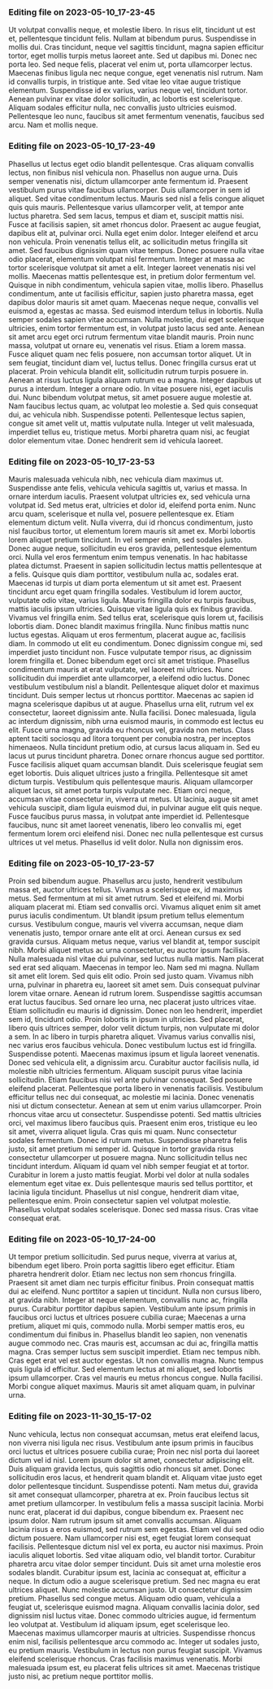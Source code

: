 

### Editing file on 2023-05-10_17-23-45

Ut volutpat convallis neque, et molestie libero. In risus elit, tincidunt ut est et, pellentesque tincidunt felis. Nullam at bibendum purus. Suspendisse in mollis dui. Cras tincidunt, neque vel sagittis tincidunt, magna sapien efficitur tortor, eget mollis turpis metus laoreet ante. Sed ut dapibus mi. Donec nec porta leo. Sed neque felis, placerat vel enim ut, porta ullamcorper lectus. Maecenas finibus ligula nec neque congue, eget venenatis nisl rutrum. Nam id convallis turpis, in tristique ante. Sed vitae leo vitae augue tristique elementum. Suspendisse id ex varius, varius neque vel, tincidunt tortor. Aenean pulvinar ex vitae dolor sollicitudin, ac lobortis est scelerisque. Aliquam sodales efficitur nulla, nec convallis justo ultricies euismod. Pellentesque leo nunc, faucibus sit amet fermentum venenatis, faucibus sed arcu. Nam et mollis neque.




### Editing file on 2023-05-10_17-23-49

Phasellus ut lectus eget odio blandit pellentesque. Cras aliquam convallis lectus, non finibus nisl vehicula non. Phasellus non augue urna. Duis semper venenatis nisi, dictum ullamcorper ante fermentum id. Praesent vestibulum purus vitae faucibus ullamcorper. Duis ullamcorper in sem id aliquet. Sed vitae condimentum lectus. Mauris sed nisl a felis congue aliquet quis quis mauris. Pellentesque varius ullamcorper velit, at tempor ante luctus pharetra. Sed sem lacus, tempus et diam et, suscipit mattis nisi.
Fusce at facilisis sapien, sit amet rhoncus dolor. Praesent ac augue feugiat, dapibus elit at, pulvinar orci. Nulla eget enim dolor. Integer eleifend et arcu non vehicula. Proin venenatis tellus elit, ac sollicitudin metus fringilla sit amet. Sed faucibus dignissim quam vitae tempus. Donec posuere nulla vitae odio placerat, elementum volutpat nisl fermentum. Integer at massa ac tortor scelerisque volutpat sit amet a elit. Integer laoreet venenatis nisi vel mollis. Maecenas mattis pellentesque est, in pretium dolor fermentum vel. Quisque in nibh condimentum, vehicula sapien vitae, mollis libero.
Phasellus condimentum, ante ut facilisis efficitur, sapien justo pharetra massa, eget dapibus dolor mauris sit amet quam. Maecenas neque neque, convallis vel euismod a, egestas ac massa. Sed euismod interdum tellus in lobortis. Nulla semper sodales sapien vitae accumsan. Nulla molestie, dui eget scelerisque ultricies, enim tortor fermentum est, in volutpat justo lacus sed ante. Aenean sit amet arcu eget orci rutrum fermentum vitae blandit mauris. Proin nunc massa, volutpat ut ornare eu, venenatis vel risus. Etiam a lorem massa. Fusce aliquet quam nec felis posuere, non accumsan tortor aliquet. Ut in sem feugiat, tincidunt diam vel, luctus tellus. Donec fringilla cursus erat ut placerat. Proin vehicula blandit elit, sollicitudin rutrum turpis posuere in.
Aenean at risus luctus ligula aliquam rutrum eu a magna. Integer dapibus ut purus a interdum. Integer a ornare odio. In vitae posuere nisi, eget iaculis dui. Nunc bibendum volutpat metus, sit amet posuere augue molestie at. Nam faucibus lectus quam, ac volutpat leo molestie a. Sed quis consequat dui, ac vehicula nibh. Suspendisse potenti. Pellentesque lectus sapien, congue sit amet velit ut, mattis vulputate nulla. Integer ut velit malesuada, imperdiet tellus eu, tristique metus. Morbi pharetra quam nisi, ac feugiat dolor elementum vitae. Donec hendrerit sem id vehicula laoreet.




### Editing file on 2023-05-10_17-23-53

Mauris malesuada vehicula nibh, nec vehicula diam maximus ut. Suspendisse ante felis, vehicula vehicula sagittis ut, varius et massa. In ornare interdum iaculis. Praesent volutpat ultricies ex, sed vehicula urna volutpat id. Sed metus erat, ultricies et dolor id, eleifend porta enim. Nunc arcu quam, scelerisque et nulla vel, posuere pellentesque ex. Etiam elementum dictum velit. Nulla viverra, dui id rhoncus condimentum, justo nisl faucibus tortor, ut elementum lorem mauris sit amet ex. Morbi lobortis lorem aliquet pretium tincidunt. In vel semper enim, sed sodales justo. Donec augue neque, sollicitudin eu eros gravida, pellentesque elementum orci. Nulla vel eros fermentum enim tempus venenatis. In hac habitasse platea dictumst.
Praesent in sapien sollicitudin lectus mattis pellentesque at a felis. Quisque quis diam porttitor, vestibulum nulla ac, sodales erat. Maecenas id turpis ut diam porta elementum ut sit amet est. Praesent tincidunt arcu eget quam fringilla sodales. Vestibulum id lorem auctor, vulputate odio vitae, varius ligula. Mauris fringilla dolor eu turpis faucibus, mattis iaculis ipsum ultricies. Quisque vitae ligula quis ex finibus gravida.
Vivamus vel fringilla enim. Sed tellus erat, scelerisque quis lorem ut, facilisis lobortis diam. Donec blandit maximus fringilla. Nunc finibus mattis nunc luctus egestas. Aliquam ut eros fermentum, placerat augue ac, facilisis diam. In commodo ut elit eu condimentum. Donec dignissim congue mi, sed imperdiet justo tincidunt non. Fusce vulputate tempor risus, ac dignissim lorem fringilla et.
Donec bibendum eget orci sit amet tristique. Phasellus condimentum mauris at erat vulputate, vel laoreet mi ultrices. Nunc sollicitudin dui imperdiet ante ullamcorper, a eleifend odio luctus. Donec vestibulum vestibulum nisl a blandit. Pellentesque aliquet dolor et maximus tincidunt. Duis semper lectus ut rhoncus porttitor. Maecenas ac sapien id magna scelerisque dapibus ut at augue. Phasellus urna elit, rutrum vel ex consectetur, laoreet dignissim ante. Nulla facilisi. Donec malesuada, ligula ac interdum dignissim, nibh urna euismod mauris, in commodo est lectus eu elit. Fusce urna magna, gravida eu rhoncus vel, gravida non metus. Class aptent taciti sociosqu ad litora torquent per conubia nostra, per inceptos himenaeos. Nulla tincidunt pretium odio, at cursus lacus aliquam in.
Sed eu lacus ut purus tincidunt pharetra. Donec ornare rhoncus augue sed porttitor. Fusce facilisis aliquet quam accumsan blandit. Duis scelerisque feugiat sem eget lobortis. Duis aliquet ultrices justo a fringilla. Pellentesque sit amet dictum turpis. Vestibulum quis pellentesque mauris. Aliquam ullamcorper aliquet lacus, sit amet porta turpis vulputate nec. Etiam orci neque, accumsan vitae consectetur in, viverra ut metus. Ut lacinia, augue sit amet vehicula suscipit, diam ligula euismod dui, in pulvinar augue elit quis neque. Fusce faucibus purus massa, in volutpat ante imperdiet id. Pellentesque faucibus, nunc sit amet laoreet venenatis, libero leo convallis mi, eget fermentum lorem orci eleifend nisi. Donec nec nulla pellentesque est cursus ultrices ut vel metus. Phasellus id velit dolor. Nulla non dignissim eros.




### Editing file on 2023-05-10_17-23-57

Proin sed bibendum augue. Phasellus arcu justo, hendrerit vestibulum massa et, auctor ultrices tellus. Vivamus a scelerisque ex, id maximus metus. Sed fermentum at mi sit amet rutrum. Sed et eleifend mi. Morbi aliquam placerat mi. Etiam sed convallis orci. Vivamus aliquet enim sit amet purus iaculis condimentum. Ut blandit ipsum pretium tellus elementum cursus. Vestibulum congue, mauris vel viverra accumsan, neque diam venenatis justo, tempor ornare ante elit at orci. Aenean cursus ex sed gravida cursus. Aliquam metus neque, varius vel blandit at, tempor suscipit nibh. Morbi aliquet metus ac urna consectetur, eu auctor ipsum facilisis. Nulla malesuada nisl vitae dui pulvinar, sed luctus nulla mattis. Nam placerat sed erat sed aliquam.
Maecenas in tempor leo. Nam sed mi magna. Nullam sit amet elit lorem. Sed quis elit odio. Proin sed justo quam. Vivamus nibh urna, pulvinar in pharetra eu, laoreet sit amet sem. Duis consequat pulvinar lorem vitae ornare. Aenean id rutrum lorem. Suspendisse sagittis accumsan erat luctus faucibus. Sed ornare leo urna, nec placerat justo ultrices vitae. Etiam sollicitudin eu mauris id dignissim.
Donec non leo hendrerit, imperdiet sem id, tincidunt odio. Proin lobortis in ipsum in ultricies. Sed placerat, libero quis ultrices semper, dolor velit dictum turpis, non vulputate mi dolor a sem. In ac libero in turpis pharetra aliquet. Vivamus varius convallis nisi, nec varius eros faucibus vehicula. Donec vestibulum luctus est id fringilla. Suspendisse potenti. Maecenas maximus ipsum et ligula laoreet venenatis. Donec sed vehicula elit, a dignissim arcu. Curabitur auctor facilisis nulla, id molestie nibh ultricies fermentum. Aliquam suscipit purus vitae lacinia sollicitudin. Etiam faucibus nisi vel ante pulvinar consequat. Sed posuere eleifend placerat.
Pellentesque porta libero in venenatis facilisis. Vestibulum efficitur tellus nec dui consequat, ac molestie mi lacinia. Donec venenatis nisi ut dictum consectetur. Aenean at sem ut enim varius ullamcorper. Proin rhoncus vitae arcu ut consectetur. Suspendisse potenti. Sed mattis ultricies orci, vel maximus libero faucibus quis. Praesent enim eros, tristique eu leo sit amet, viverra aliquet ligula. Cras quis mi quam. Nunc consectetur sodales fermentum. Donec id rutrum metus. Suspendisse pharetra felis justo, sit amet pretium mi semper id. Quisque in tortor gravida risus consectetur ullamcorper ut posuere magna. Nunc sollicitudin tellus nec tincidunt interdum. Aliquam id quam vel nibh semper feugiat et at tortor.
Curabitur in lorem a justo mattis feugiat. Morbi vel dolor at nulla sodales elementum eget vitae ex. Duis pellentesque mauris sed tellus porttitor, et lacinia ligula tincidunt. Phasellus ut nisl congue, hendrerit diam vitae, pellentesque enim. Proin consectetur sapien vel volutpat molestie. Phasellus volutpat sodales scelerisque. Donec sed massa risus. Cras vitae consequat erat.




### Editing file on 2023-05-10_17-24-00

Ut tempor pretium sollicitudin. Sed purus neque, viverra at varius at, bibendum eget libero. Proin porta sagittis libero eget efficitur. Etiam pharetra hendrerit dolor. Etiam nec lectus non sem rhoncus fringilla. Praesent sit amet diam nec turpis efficitur finibus. Proin consequat mattis dui ac eleifend. Nunc porttitor a sapien ut tincidunt. Nulla non cursus libero, at gravida nibh. Integer at neque elementum, convallis nunc ac, fringilla purus. Curabitur porttitor dapibus sapien. Vestibulum ante ipsum primis in faucibus orci luctus et ultrices posuere cubilia curae; Maecenas a urna pretium, aliquet mi quis, commodo nulla. Morbi semper mattis eros, eu condimentum dui finibus in. Phasellus blandit leo sapien, non venenatis augue commodo nec. Cras mauris est, accumsan ac dui ac, fringilla mattis magna.
Cras semper luctus sem suscipit imperdiet. Etiam nec tempus nibh. Cras eget erat vel est auctor egestas. Ut non convallis magna. Nunc tempus quis ligula id efficitur. Sed elementum lectus at mi aliquet, sed lobortis ipsum ullamcorper. Cras vel mauris eu metus rhoncus congue. Nulla facilisi. Morbi congue aliquet maximus. Mauris sit amet aliquam quam, in pulvinar urna.




### Editing file on 2023-11-30_15-17-02

Nunc vehicula, lectus non consequat accumsan, metus erat eleifend lacus, non viverra nisi ligula nec risus. Vestibulum ante ipsum primis in faucibus orci luctus et ultrices posuere cubilia curae; Proin nec nisl porta dui laoreet dictum vel id nisl. Lorem ipsum dolor sit amet, consectetur adipiscing elit. Duis aliquam gravida lectus, quis sagittis odio rhoncus sit amet. Donec sollicitudin eros lacus, et hendrerit quam blandit et. Aliquam vitae justo eget dolor pellentesque tincidunt. Suspendisse potenti. Nam metus dui, gravida sit amet consequat ullamcorper, pharetra at ex. Proin faucibus lectus sit amet pretium ullamcorper. In vestibulum felis a massa suscipit lacinia. Morbi nunc erat, placerat id dui dapibus, congue bibendum ex. Praesent nec ipsum dolor. Nam rutrum ipsum sit amet convallis accumsan. Aliquam lacinia risus a eros euismod, sed rutrum sem egestas.
Etiam vel dui sed odio dictum posuere. Nam ullamcorper nisi est, eget feugiat lorem consequat facilisis. Pellentesque dictum nisl vel ex porta, eu auctor nisi maximus. Proin iaculis aliquet lobortis. Sed vitae aliquam odio, vel blandit tortor. Curabitur pharetra arcu vitae dolor semper tincidunt. Duis sit amet urna molestie eros sodales blandit. Curabitur ipsum est, lacinia ac consequat at, efficitur a neque. In dictum odio a augue scelerisque pretium. Sed nec magna eu erat ultrices aliquet. Nunc molestie accumsan justo. Ut consectetur dignissim pretium. Phasellus sed congue metus.
Aliquam odio quam, vehicula a feugiat ut, scelerisque euismod magna. Aliquam convallis lacinia dolor, sed dignissim nisl luctus vitae. Donec commodo ultricies augue, id fermentum leo volutpat at. Vestibulum id aliquam ipsum, eget scelerisque leo. Maecenas maximus ullamcorper mauris at ultricies. Suspendisse rhoncus enim nisl, facilisis pellentesque arcu commodo ac. Integer ut sodales justo, eu pretium mauris. Vestibulum in lectus non purus feugiat suscipit. Vivamus eleifend scelerisque rhoncus. Cras facilisis maximus venenatis. Morbi malesuada ipsum est, eu placerat felis ultrices sit amet. Maecenas tristique justo nisi, ac pretium neque porttitor mollis.


